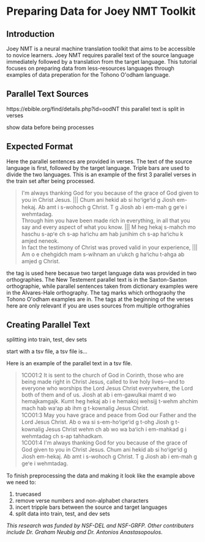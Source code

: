 <h1>Preparing Data for Joey NMT Toolkit</h1>

<h2>Introduction</h2>
  <p>Joey NMT is a neural machine translation toolkit that aims to be accessible to novice learners.
Joey NMT requires parallel text of the source language immediately followed by a translation from the target language. This tutorial focuses on preparing data from less-resources languages through examples of data preperation for the Tohono O'odham language.</p>

<h2> Parallel Text Sources</h2>  
  <p>https://ebible.org/find/details.php?id=oodNT
this parallel text is split in verses</p>
<p>show data before being processes</p>

<h2> Expected Format</h2>
  <p>Here the parallel sentences are provided in verses. The text of the source language is first, followed by the target language. Triple bars are used to divide the two languages. This is an example of the first 3 parallel verses in the train set after being processed. </p>
  <blockquote> <sax> I'm always thanking God for you because of the grace of God given to you in Christ Jesus. ||| Chum ani hekid ab si hoꞌigeꞌid g Jiosh em-hekaj. Ab amt i s-wohoch g Christ. T g Jiosh ab i em-mah g geꞌe i wehmtadag. <br>
<sax> Through him you have been made rich in everything, in all that you say and every aspect of what you know. ||| M heg hekaj s-mahch mo haschu s-apꞌe ch s-ap haꞌichu am hab junihim ch s-ap haꞌichu k amjed neneok. <br>
<sax> In fact the testimony of Christ was proved valid in your experience, ||| Am o e chehgidch mam s-wihnam an uꞌukch g haꞌichu t-ahga ab amjed g Christ.</blockquote>
  <p>the tag <sax> is used here becasue two target language data was provided in two orthographies. The New Testement parallel text is in the Saxton-Saxton orthographie, while parallel sentences taken from dictionary examples were in the Alvares-Hale orthography. The tag marks which orthograohy the Tohono O'odham examples are in. The tags at the beginning of the verses here are only relevant if you are uses sources from multiple orthograhies</p>
  
<h2> Creating Parallel Text</h2>  
  
  <p>splitting into train, test, dev sets</p>
  <p>start with a tsv file, a tsv file is...</p>
  <p>Here is an example of the parallel text in a tsv file.</p>
  <blockquote> 1CO01:2	It is sent to the church of God in Corinth, those who are being made right in Christ Jesus, called to live holy lives—and to everyone who worships the Lord Jesus Christ everywhere, the Lord both of them and of us.  Jiosh at ab i em-gawulkai mamt d wo hemajkamgajk. Kumt heg hekaj ab i e hemakoj wehsijj t-wehm ahchim mach hab waꞌap ab ihm g t-kownalig Jesus Christ.<br> 
1CO01:3	May you have grace and peace from God our Father and the Lord Jesus Christ.  	Ab o wa si s-em-hoꞌigeꞌid g t-ohg Jiosh g t-kownalig Jesus Christ wehm ch ab wo wa baꞌich i em-mahkad g i wehmtadag ch s-ap tahhadkam.<br> 
1CO01:4	I'm always thanking God for you because of the grace of God given to you in Christ Jesus.  	Chum ani hekid ab si hoꞌigeꞌid g Jiosh em-hekaj. Ab amt i s-wohoch g Christ. T g Jiosh ab i em-mah g geꞌe i wehmtadag.</blockquote>
<p>To finish preprocessing the data and making it look like the example above we need to:</p> 
<ol>
<li>truecased</li>
<li>remove verse numbers and non-alphabet characters</li>
<li>incert tripple bars between the source and target languages</li>
<li>split data into train, test, and dev sets</li>  
</ol>


<i>This research was funded by NSF-DEL and NSF-GRFP. Other contributers include Dr. Graham Neubig and Dr. Antonios Anastasopoulos.<i/>
